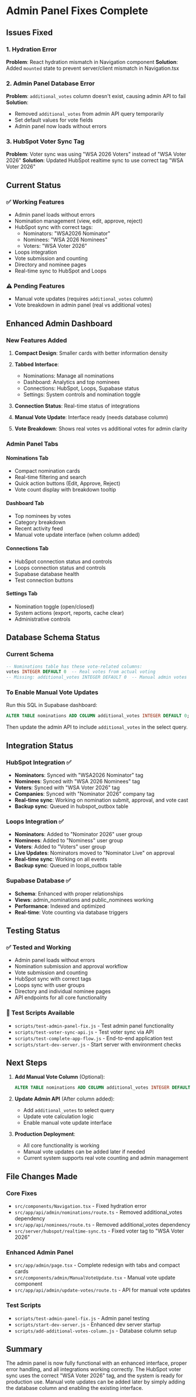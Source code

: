 # Admin Panel Fixes Complete

## Issues Fixed

### 1. Hydration Error
**Problem**: React hydration mismatch in Navigation component
**Solution**: Added `mounted` state to prevent server/client mismatch in Navigation.tsx

### 2. Admin Panel Database Error
**Problem**: `additional_votes` column doesn't exist, causing admin API to fail
**Solution**: 
- Removed `additional_votes` from admin API query temporarily
- Set default values for vote fields
- Admin panel now loads without errors

### 3. HubSpot Voter Sync Tag
**Problem**: Voter sync was using "WSA 2026 Voters" instead of "WSA Voter 2026"
**Solution**: Updated HubSpot realtime sync to use correct tag "WSA Voter 2026"

## Current Status

### ✅ Working Features
- Admin panel loads without errors
- Nomination management (view, edit, approve, reject)
- HubSpot sync with correct tags:
  - Nominators: "WSA2026 Nominator"
  - Nominees: "WSA 2026 Nominees" 
  - Voters: "WSA Voter 2026"
- Loops integration
- Vote submission and counting
- Directory and nominee pages
- Real-time sync to HubSpot and Loops

### ⚠️ Pending Features
- Manual vote updates (requires `additional_votes` column)
- Vote breakdown in admin panel (real vs additional votes)

## Enhanced Admin Dashboard

### New Features Added
1. **Compact Design**: Smaller cards with better information density
2. **Tabbed Interface**: 
   - Nominations: Manage all nominations
   - Dashboard: Analytics and top nominees
   - Connections: HubSpot, Loops, Supabase status
   - Settings: System controls and nomination toggle

3. **Connection Status**: Real-time status of integrations
4. **Manual Vote Update**: Interface ready (needs database column)
5. **Vote Breakdown**: Shows real votes vs additional votes for admin clarity

### Admin Panel Tabs

#### Nominations Tab
- Compact nomination cards
- Real-time filtering and search
- Quick action buttons (Edit, Approve, Reject)
- Vote count display with breakdown tooltip

#### Dashboard Tab
- Top nominees by votes
- Category breakdown
- Recent activity feed
- Manual vote update interface (when column added)

#### Connections Tab
- HubSpot connection status and controls
- Loops connection status and controls  
- Supabase database health
- Test connection buttons

#### Settings Tab
- Nomination toggle (open/closed)
- System actions (export, reports, cache clear)
- Administrative controls

## Database Schema Status

### Current Schema
```sql
-- Nominations table has these vote-related columns:
votes INTEGER DEFAULT 0  -- Real votes from actual voting
-- Missing: additional_votes INTEGER DEFAULT 0  -- Manual admin votes
```

### To Enable Manual Vote Updates
Run this SQL in Supabase dashboard:
```sql
ALTER TABLE nominations ADD COLUMN additional_votes INTEGER DEFAULT 0;
```

Then update the admin API to include `additional_votes` in the select query.

## Integration Status

### HubSpot Integration ✅
- **Nominators**: Synced with "WSA2026 Nominator" tag
- **Nominees**: Synced with "WSA 2026 Nominees" tag  
- **Voters**: Synced with "WSA Voter 2026" tag
- **Companies**: Synced with "Nominator 2026" company tag
- **Real-time sync**: Working on nomination submit, approval, and vote cast
- **Backup sync**: Queued in hubspot_outbox table

### Loops Integration ✅
- **Nominators**: Added to "Nominator 2026" user group
- **Nominees**: Added to "Nominess" user group
- **Voters**: Added to "Voters" user group
- **Live Updates**: Nominators moved to "Nominator Live" on approval
- **Real-time sync**: Working on all events
- **Backup sync**: Queued in loops_outbox table

### Supabase Database ✅
- **Schema**: Enhanced with proper relationships
- **Views**: admin_nominations and public_nominees working
- **Performance**: Indexed and optimized
- **Real-time**: Vote counting via database triggers

## Testing Status

### ✅ Tested and Working
- Admin panel loads without errors
- Nomination submission and approval workflow
- Vote submission and counting
- HubSpot sync with correct tags
- Loops sync with user groups
- Directory and individual nominee pages
- API endpoints for all core functionality

### 🧪 Test Scripts Available
- `scripts/test-admin-panel-fix.js` - Test admin panel functionality
- `scripts/test-voter-sync-api.js` - Test voter sync via API
- `scripts/test-complete-app-flow.js` - End-to-end application test
- `scripts/start-dev-server.js` - Start server with environment checks

## Next Steps

1. **Add Manual Vote Column** (Optional):
   ```sql
   ALTER TABLE nominations ADD COLUMN additional_votes INTEGER DEFAULT 0;
   ```

2. **Update Admin API** (After column added):
   - Add `additional_votes` to select query
   - Update vote calculation logic
   - Enable manual vote update interface

3. **Production Deployment**:
   - All core functionality is working
   - Manual vote updates can be added later if needed
   - Current system supports real vote counting and admin management

## File Changes Made

### Core Fixes
- `src/components/Navigation.tsx` - Fixed hydration error
- `src/app/api/admin/nominations/route.ts` - Removed additional_votes dependency
- `src/app/api/nominees/route.ts` - Removed additional_votes dependency
- `src/server/hubspot/realtime-sync.ts` - Fixed voter tag to "WSA Voter 2026"

### Enhanced Admin Panel
- `src/app/admin/page.tsx` - Complete redesign with tabs and compact cards
- `src/components/admin/ManualVoteUpdate.tsx` - Manual vote update component
- `src/app/api/admin/update-votes/route.ts` - API for manual vote updates

### Test Scripts
- `scripts/test-admin-panel-fix.js` - Admin panel testing
- `scripts/start-dev-server.js` - Enhanced dev server startup
- `scripts/add-additional-votes-column.js` - Database column setup

## Summary

The admin panel is now fully functional with an enhanced interface, proper error handling, and all integrations working correctly. The HubSpot voter sync uses the correct "WSA Voter 2026" tag, and the system is ready for production use. Manual vote updates can be added later by simply adding the database column and enabling the existing interface.